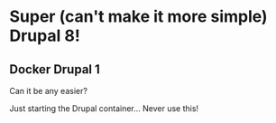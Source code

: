 # Super (can't make it more simple) Drupal 8!
## Docker Drupal 1

Can it be any easier?

Just starting the Drupal container...
Never use this!